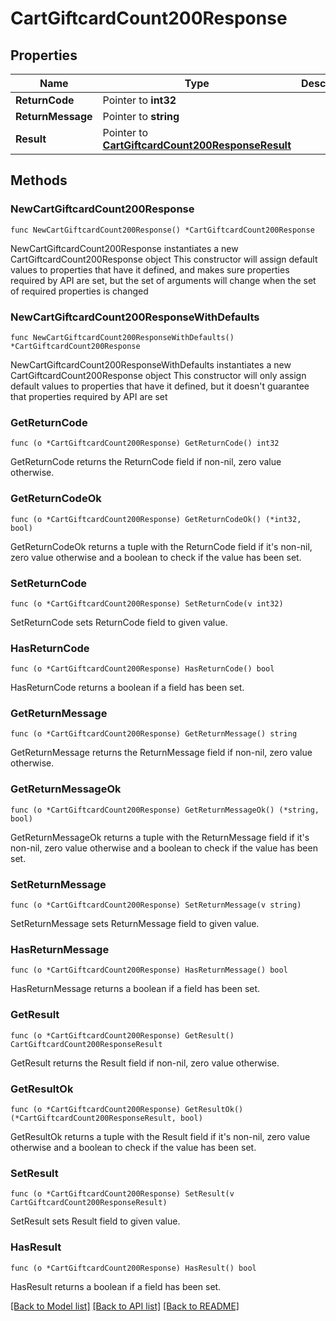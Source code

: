 # CartGiftcardCount200Response

## Properties

Name | Type | Description | Notes
------------ | ------------- | ------------- | -------------
**ReturnCode** | Pointer to **int32** |  | [optional] 
**ReturnMessage** | Pointer to **string** |  | [optional] 
**Result** | Pointer to [**CartGiftcardCount200ResponseResult**](CartGiftcardCount200ResponseResult.md) |  | [optional] 

## Methods

### NewCartGiftcardCount200Response

`func NewCartGiftcardCount200Response() *CartGiftcardCount200Response`

NewCartGiftcardCount200Response instantiates a new CartGiftcardCount200Response object
This constructor will assign default values to properties that have it defined,
and makes sure properties required by API are set, but the set of arguments
will change when the set of required properties is changed

### NewCartGiftcardCount200ResponseWithDefaults

`func NewCartGiftcardCount200ResponseWithDefaults() *CartGiftcardCount200Response`

NewCartGiftcardCount200ResponseWithDefaults instantiates a new CartGiftcardCount200Response object
This constructor will only assign default values to properties that have it defined,
but it doesn't guarantee that properties required by API are set

### GetReturnCode

`func (o *CartGiftcardCount200Response) GetReturnCode() int32`

GetReturnCode returns the ReturnCode field if non-nil, zero value otherwise.

### GetReturnCodeOk

`func (o *CartGiftcardCount200Response) GetReturnCodeOk() (*int32, bool)`

GetReturnCodeOk returns a tuple with the ReturnCode field if it's non-nil, zero value otherwise
and a boolean to check if the value has been set.

### SetReturnCode

`func (o *CartGiftcardCount200Response) SetReturnCode(v int32)`

SetReturnCode sets ReturnCode field to given value.

### HasReturnCode

`func (o *CartGiftcardCount200Response) HasReturnCode() bool`

HasReturnCode returns a boolean if a field has been set.

### GetReturnMessage

`func (o *CartGiftcardCount200Response) GetReturnMessage() string`

GetReturnMessage returns the ReturnMessage field if non-nil, zero value otherwise.

### GetReturnMessageOk

`func (o *CartGiftcardCount200Response) GetReturnMessageOk() (*string, bool)`

GetReturnMessageOk returns a tuple with the ReturnMessage field if it's non-nil, zero value otherwise
and a boolean to check if the value has been set.

### SetReturnMessage

`func (o *CartGiftcardCount200Response) SetReturnMessage(v string)`

SetReturnMessage sets ReturnMessage field to given value.

### HasReturnMessage

`func (o *CartGiftcardCount200Response) HasReturnMessage() bool`

HasReturnMessage returns a boolean if a field has been set.

### GetResult

`func (o *CartGiftcardCount200Response) GetResult() CartGiftcardCount200ResponseResult`

GetResult returns the Result field if non-nil, zero value otherwise.

### GetResultOk

`func (o *CartGiftcardCount200Response) GetResultOk() (*CartGiftcardCount200ResponseResult, bool)`

GetResultOk returns a tuple with the Result field if it's non-nil, zero value otherwise
and a boolean to check if the value has been set.

### SetResult

`func (o *CartGiftcardCount200Response) SetResult(v CartGiftcardCount200ResponseResult)`

SetResult sets Result field to given value.

### HasResult

`func (o *CartGiftcardCount200Response) HasResult() bool`

HasResult returns a boolean if a field has been set.


[[Back to Model list]](../README.md#documentation-for-models) [[Back to API list]](../README.md#documentation-for-api-endpoints) [[Back to README]](../README.md)


